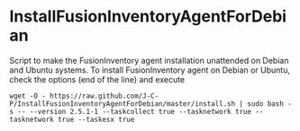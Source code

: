 # InstallFusionInventoryAgentForDebian
Script to make the FusionInventory agent installation unattended on Debian and Ubuntu systems.
To install FusionInventory agent on Debian or Ubuntu, check the options (end of the line) and execute 
```
wget -O - https://raw.github.com/J-C-P/InstallFusionInventoryAgentForDebian/master/install.sh | sudo bash -s -- --version 2.5.1-1 --taskcollect true --tasknetwork true --tasknetwork true --taskesx true
```
